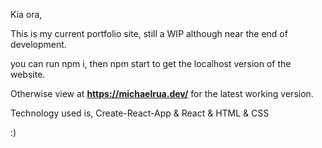 Kia ora,

This is my current portfolio site, still a WIP although near the end of development.

you can run npm i, then npm start to get the localhost version of the website. 

Otherwise view at **https://michaelrua.dev/** for the latest working version.

Technology used is, Create-React-App & React & HTML & CSS


:)





